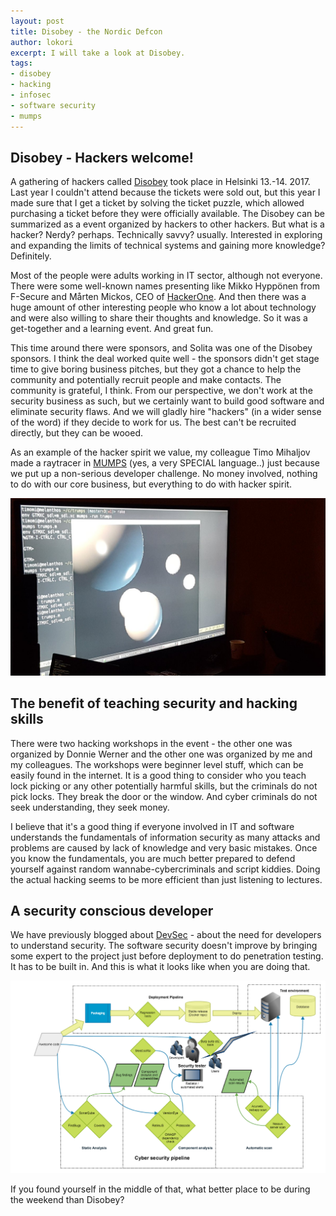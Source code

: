 ```yaml
---
layout: post
title: Disobey - the Nordic Defcon
author: lokori
excerpt: I will take a look at Disobey.
tags:
- disobey
- hacking
- infosec
- software security
- mumps
---
```


## Disobey - Hackers welcome!

A gathering of hackers called [Disobey](https://www.disobey.fi) took place in Helsinki 13.-14. 2017. Last year I couldn't attend because the tickets were sold out, but this year I made sure that I get a ticket by solving the ticket puzzle, which allowed purchasing a ticket before they were officially available. The Disobey can be summarized as a event organized by hackers to other hackers. But what is a hacker? Nerdy? perhaps. Technically savvy? usually. Interested in exploring and expanding the limits of technical systems and gaining more knowledge? Definitely. 

Most of the people were adults working in IT sector, although not everyone. There were some well-known names presenting like Mikko Hyppönen from F-Secure and Mårten Mickos, CEO of [HackerOne](https://hackerone.com/). And then there was a huge amount of other interesting people who know a lot about technology and were also willing to share their thoughts and knowledge. So it was a get-together and a learning event. And great fun.

This time around there were sponsors, and Solita was one of the Disobey sponsors. I think the deal worked quite well - the sponsors didn't get stage time to give boring business pitches, but they got a chance to help the community and potentially recruit people and make contacts. The community is grateful, I think. From our perspective, we don't work at the security business as such, but we certainly want to build good software and eliminate security flaws. And we will gladly hire "hackers" (in a wider sense of the word) if they decide to work for us. The best can't be recruited directly, but they can be wooed.

As an example of the hacker spirit we value, my colleague Timo Mihaljov made a raytracer in [MUMPS](http://thedailywtf.com/articles/A_Case_of_the_MUMPS) (yes, a very SPECIAL language..) just because we put up a non-serious developer challenge. No money involved, nothing to do with our core business, but everything to do with hacker spirit.

![mumpsraytracer](/img/mumpsraytracer.jpg)


## The benefit of teaching security and hacking skills

There were two hacking workshops in the event - the other one was organized by Donnie Werner and the other one was organized by me and my colleagues. The workshops were beginner level stuff, which can be easily found in the internet. It is a good thing to consider who you teach lock picking or any other potentially harmful skills, but the criminals do not pick locks. They break the door or the window. And cyber criminals do not seek understanding, they seek money.

I believe that it's a good thing if everyone involved in IT and software understands the fundamentals of information security as many attacks and problems are caused by lack of knowledge and very basic mistakes. Once you know the fundamentals, you are much better prepared to defend yourself against random wannabe-cybercriminals and script kiddies. Doing the actual hacking seems to be more efficient than just listening to lectures.


## A security conscious developer

We have previously blogged about [DevSec](http://dev.solita.fi/2016/10/25/what-is-devsec.html) - about the need for developers to understand security. The software security doesn't improve by bringing some expert to the project just before deployment to do penetration testing. It has to be built in. And this is what it looks like when you are doing that.


![cyberdeveloper](/img/cyberhackerdeveloper.png)


If you found yourself in the middle of that, what better place to be during the weekend than Disobey?

